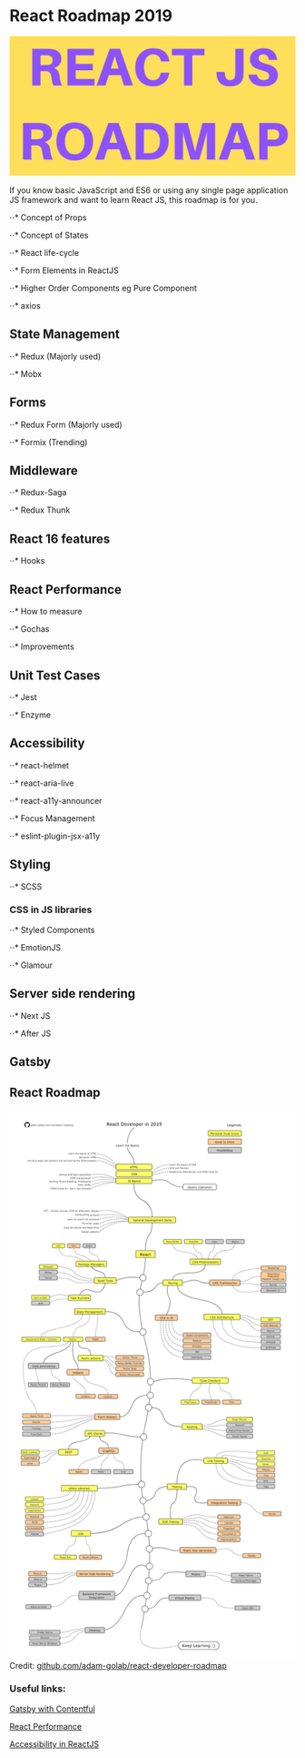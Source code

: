 # React Roadmap 2019
![alt text](https://github.com/balramsinghindia/reactjs-roadmap/blob/master/REACT%20ROADMAP%20(1)%20(1)%20(1).png?raw=true)

If you know basic JavaScript and ES6 or using any single page application JS framework and want to learn React JS, this roadmap is for you.


⋅⋅* Concept of Props

⋅⋅* Concept of States

⋅⋅* React life-cycle

⋅⋅* Form Elements in ReactJS

⋅⋅* Higher Order Components eg Pure Component

⋅⋅* axios


## State Management
⋅⋅* Redux (Majorly used)

⋅⋅* Mobx


## Forms
⋅⋅* Redux Form (Majorly used)

⋅⋅* Formix (Trending)


## Middleware
⋅⋅* Redux-Saga

⋅⋅* Redux Thunk


## React 16 features
⋅⋅* Hooks


## React Performance
⋅⋅* How to measure

⋅⋅* Gochas

⋅⋅* Improvements


## Unit Test Cases
⋅⋅* Jest 

⋅⋅* Enzyme


## Accessibility
⋅⋅* react-helmet

⋅⋅* react-aria-live

⋅⋅* react-a11y-announcer

⋅⋅* Focus Management

⋅⋅* eslint-plugin-jsx-a11y


## Styling
⋅⋅* SCSS

### CSS in JS libraries

⋅⋅* Styled Components

⋅⋅* EmotionJS

⋅⋅* Glamour


## Server side rendering
⋅⋅* Next JS

⋅⋅* After JS


## Gatsby



## React Roadmap

![alt text](https://github.com/balramsinghindia/reactjs-roadmap/blob/master/roadmap.png?raw=true)
Credit: [github.com/adam-golab/react-developer-roadmap](github.com/adam-golab/react-developer-roadmap)



### Useful links:
[Gatsby with Contentful](#https://slides.com/balramsingh/gatsby-with-contentful/#/)

[React Performance](https://slides.com/balramsingh/react-performace#/)

[Accessibility in ReactJS](https://github.com/balramsinghindia/creating-accessible-websites-in-react16)
